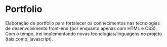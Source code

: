 # Portfolio

Elaboração de portfólio para fortalecer os conhecimentos nas tecnologias de desenvolvimento front-end (por enquanto apenas com HTML e CSS). Com o tempo, irei implementando novas tecnologias/linguagens no projeto (tais como, javascript).
